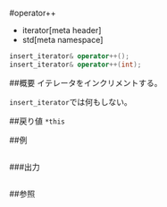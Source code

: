 #operator++
* iterator[meta header]
* std[meta namespace]

```cpp
insert_iterator& operator++();
insert_iterator& operator++(int);
```

##概要
イテレータをインクリメントする。

`insert_iterator`では何もしない。


##戻り値
`*this`


##例
```cpp
```

###出力
```
```

##参照
